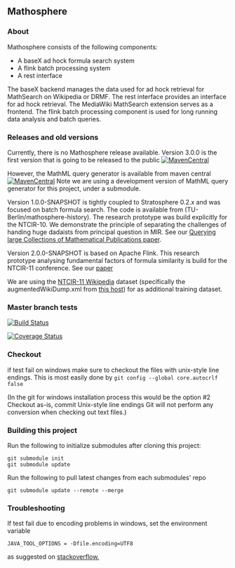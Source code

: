 ## Mathosphere

### About
Mathosphere consists of the following components:
* A baseX ad hock formula search system
* A flink batch processing system
* A rest interface

The baseX backend manages the data used for ad hock retrieval for MathSearch on
Wikipedia or DRMF.
The rest interface provides an interface for ad hock retrieval. The MediaWiki MathSearch
extension serves as a frontend.
The flink batch processing component is used for long running data analysis and batch queries.

### Releases and old versions
Currently, there is no Mathosphere release available. Version 3.0.0 is the first version that is going to be released to the public [![MavenCentral](https://maven-badges.herokuapp.com/maven-central/com.formulasearchengine/mathosphere/badge.svg)](maven-badges.herokuapp.com/maven-central/com.formulasearchengine/matosphere/)

However, the MathML query generator is available from maven central [![MavenCentral](https://maven-badges.herokuapp.com/maven-central/com.formulasearchengine/mathmlquerygenerator/badge.svg)](maven-badges.herokuapp.com/maven-central/com.formulasearchengine/mathmlquerygenerator/)
Note we are using a development version of MathML query generator for this project, under a submodule.

Version 1.0.0-SNAPSHOT is tightly coupled to Stratosphere 0.2.x and was focused on batch formula search.
The code is available from (TU-Berlin/mathosphere-history). The research prototype was build explicitly for the NTCIR-10.
We demonstrate the principle of separating the challenges of handing huge dadaists from principal
question in MIR. See our [Querying large Collections of Mathematical Publications paper](https://www.researchgate.net/publication/259291837_Querying_large_Collections_of_Mathematical_Publications_-NTCIR10_Math_Task).

Version 2.0.0-SNAPSHOT is based on Apache Flink.
This research prototype analysing fundamental factors of formula similarity is build for the NTCIR-11 conference.
See our [paper](http://research.nii.ac.jp/ntcir/workshop/OnlineProceedings11/pdf/NTCIR/Math-2/04-NTCIR11-MATH-SchubotzM.pdf)

We are using the [NTCIR-11 Wikipedia](http://ntcir11-wmc.nii.ac.jp/index.php/NTCIR-11-Math-Wikipedia-Task) dataset
(specifically the augmentedWikiDump.xml from [this host](http://demo.formulasearchengine.com/images/)) for as additional
training dataset.

### Master branch tests
[![Build Status](https://drone.io/github.com/TU-Berlin/mathosphere2/status.png)](https://drone.io/github.com/TU-Berlin/mathosphere2/latest)
<!--
[![Build Status](https://travis-ci.org/TU-Berlin/mathosphere.svg)](https://travis-ci.org/TU-Berlin/mathosphere)
-->
[![Coverage Status](https://coveralls.io/repos/TU-Berlin/mathosphere/badge.svg)](https://coveralls.io/r/TU-Berlin/mathosphere )

### Checkout

 if test fail on windows make sure to checkout the files with unix-style line endings. This is most easily done by
`git config --global core.autocrlf false`

(In the git for windows installation process this would be the option #2 Checkout as-is, commit Unix-style line endings Git will not perform any conversion when checking out text files.)

### Building this project
Run the following to initialize submodules after cloning this project:
```
git submodule init
git submodule update
```

Run the following to pull latest changes from each submodules' repo
```
git submodule update --remote --merge
```
### Troubleshooting
If test fail due to encoding problems in windows, set the environment variable
```
JAVA_TOOL_OPTIONS = -Dfile.encoding=UTF8
```
as suggested on [stackoverflow.](http://stackoverflow.com/a/28470840)
